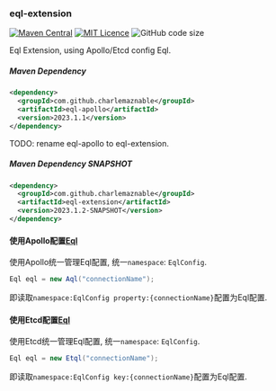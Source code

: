 ### eql-extension

[![Maven Central](https://maven-badges.herokuapp.com/maven-central/com.github.charlemaznable/eql-extension/badge.svg)](https://maven-badges.herokuapp.com/maven-central/com.github.charlemaznable/eql-extension/)
[![MIT Licence](https://badges.frapsoft.com/os/mit/mit.svg?v=103)](https://opensource.org/licenses/mit-license.php)
![GitHub code size](https://img.shields.io/github/languages/code-size/CharLemAznable/eql-extension)

Eql Extension, using Apollo/Etcd config Eql.

##### Maven Dependency

```xml
<dependency>
  <groupId>com.github.charlemaznable</groupId>
  <artifactId>eql-apollo</artifactId>
  <version>2023.1.1</version>
</dependency>
```

TODO: rename eql-apollo to eql-extension.

##### Maven Dependency SNAPSHOT

```xml
<dependency>
  <groupId>com.github.charlemaznable</groupId>
  <artifactId>eql-extension</artifactId>
  <version>2023.1.2-SNAPSHOT</version>
</dependency>
```

#### 使用Apollo配置[Eql](https://github.com/bingoohuang/eql)

使用Apollo统一管理Eql配置, 统一```namespace```: ```EqlConfig```.

```java
Eql eql = new Aql("connectionName");
```
即读取```namespace:EqlConfig property:{connectionName}```配置为Eql配置.

#### 使用Etcd配置[Eql](https://github.com/bingoohuang/eql)

使用Etcd统一管理Eql配置, 统一```namespace```: ```EqlConfig```.

```java
Eql eql = new Etql("connectionName");
```
即读取```namespace:EqlConfig key:{connectionName}```配置为Eql配置.
